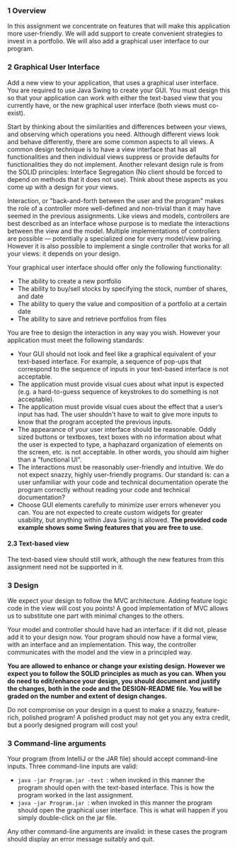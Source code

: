 ### 1 Overview

In this assignment we concentrate on features that will make this application more user-friendly. We will add support to create convenient strategies to invest in a portfolio. We will also add a graphical user interface to our program.

### 2 Graphical User Interface

Add a new view to your application, that uses a graphical user interface. You are required to use Java Swing to create your GUI. You must design this so that your application can work with either the text-based view that you currently have, or the new graphical user interface (both views must co-exist).

Start by thinking about the similarities and differences between your views, and observing which operations you need. Although different views look and behave differently, there are some common aspects to all views. A common design technique is to have a view interface that has all functionalities and then individual views suppress or provide defaults for functionalities they do not implement. Another relevant design rule is from the SOLID principles: Interface Segregation (No client should be forced to depend on methods that it does not use). Think about these aspects as you come up with a design for your views.

Interaction, or "back-and-forth between the user and the program" makes the role of a controller more well-defined and non-trivial than it may have seemed in the previous assignments. Like views and models, controllers are best described as an interface whose purpose is to mediate the interactions between the view and the model. Multiple implementations of controllers are possible — potentially a specialized one for every model/view pairing. However it is also possible to implement a single controller that works for all your views: it depends on your design.

Your graphical user interface should offer only the following functionality:

- The ability to create a new portfolio
- The ability to buy/sell stocks by specifying the stock, number of shares, and date
- The ability to query the value and composition of a portfolio at a certain date
- The ability to save and retrieve portfolios from files

You are free to design the interaction in any way you wish. However your application must meet the following standards:

- Your GUI should not look and feel like a graphical equivalent of your text-based interface. For example, a sequence of pop-ups that correspond to the sequence of inputs in your text-based interface is not acceptable.
- The application must provide visual cues about what input is expected (e.g. a hard-to-guess sequence of keystrokes to do something is not acceptable).
- The application must provide visual cues about the effect that a user’s input has had. The user shouldn't have to wait to give more inputs to know that the program accepted the previous inputs.
- The appearance of your user interface should be reasonable. Oddly sized buttons or textboxes, text boxes with no information about what the user is expected to type, a haphazard organization of elements on the screen, etc. is not acceptable. In other words, you should aim higher than a "functional UI".
- The interactions must be reasonably user-friendly and intuitive. We do not expect snazzy, highly user-friendly programs. Our standard is: can a user unfamiliar with your code and technical documentation operate the program correctly without reading your code and technical documentation?
- Choose GUI elements carefully to minimize user errors whenever you can. You are not expected to create custom widgets for greater usability, but anything within Java Swing is allowed. **The provided code example shows some Swing features that you are free to use.**

#### 2.3 Text-based view

The text-based view should still work, although the new features from this assignment need not be supported in it.

### 3 Design

We expect your design to follow the MVC architecture. Adding feature logic code in the view will cost you points! A good implementation of MVC allows us to substitute one part with minimal changes to the others.

Your model and controller should have had an interface: if it did not, please add it to your design now. Your program should now have a formal view, with an interface and an implementation. This way, the controller communicates with the model and the view in a principled way.

**You are allowed to enhance or change your existing design. However we expect you to follow the SOLID principles as much as you can. When you do need to edit/enhance your design, you should document and justify the changes, both in the code and the DESIGN-README file. You will be graded on the number and extent of design changes.**

Do not compromise on your design in a quest to make a snazzy, feature-rich, polished program! A polished product may not get you any extra credit, but a poorly designed program will cost you!

### 3 Command-line arguments

Your program (from IntelliJ or the JAR file) should accept command-line inputs. Three command-line inputs are valid:

- `java -jar Program.jar -text `: when invoked in this manner the program should open with the text-based interface. This is how the program worked in the last assignment.
- `java -jar Program.jar `: when invoked in this manner the program should open the graphical user interface. This is what will happen if you simply double-click on the jar file.

Any other command-line arguments are invalid: in these cases the program should display an error message suitably and quit.